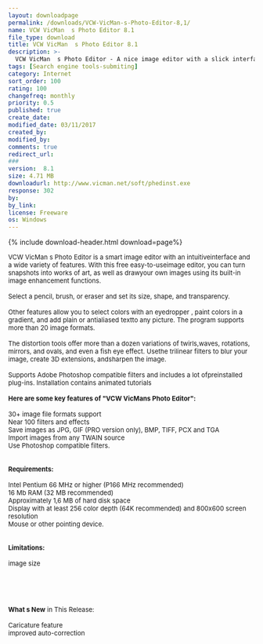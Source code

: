 ```yaml
---
layout: downloadpage
permalink: /downloads/VCW-VicMan-s-Photo-Editor-8,1/
name: VCW VicMan  s Photo Editor 8.1
file_type: download
title: VCW VicMan  s Photo Editor 8.1
description: >-
  VCW VicMan  s Photo Editor - A nice image editor with a slick interface and a lot of powerful features
tags: [Search engine tools-submiting]
category: Internet
sort_order: 100
rating: 100
changefreq: monthly
priority: 0.5
published: true
create_date: 
modified_date: 03/11/2017
created_by: 
modified_by: 
comments: true
redirect_url: 
### 
version:  8.1
size: 4.71 MB
downloadurl: http://www.vicman.net/soft/phedinst.exe
response: 302
by: 
by_link: 
license: Freeware
os: Windows
---
```


{% include download-header.html download=page%}

<p style="fix-download-text !important">
<p><font size="2">VCW VicMan s Photo Editor is a smart image editor with an intuitiveinterface and a wide variety of features. With this free easy-to-useimage editor, you can turn snapshots into works of art, as well as drawyour own images using its built-in image enhancement functions.<br />
<br />
Select a pencil, brush, or eraser and set its size, shape, and transparency. <br />
<br />
Other features allow you to select colors with an eyedropper , paint colors in a gradient, and add plain or antialiased textto any picture. The program supports more than 20 image formats. <br />
<br />
The distortion tools offer more than a dozen variations of twirls,waves, rotations, mirrors, and ovals, and even a fish eye effect. Usethe trilinear filters to blur your image, create 3D extensions, andsharpen the image. <br />
<br />
Supports Adobe Photoshop compatible filters and includes a lot ofpreinstalled plug-ins. Installation contains animated tutorials<br />
<br />
<span><strong>Here are some key features of "VCW VicMans Photo Editor":</strong></span><br />
<br />
30+ image file formats support <br />
Near 100 filters and effects <br />
Save images as JPG, GIF (PRO version only), BMP, TIFF, PCX and TGA <br />
Import images from any TWAIN source <br />
Use Photoshop compatible filters. <br />
<br />
<br />
<span><strong>Requirements:</strong></span><br />
<br />
Intel Pentium 66 MHz or higher (P166 MHz recommended) <br />
16 Mb RAM (32 MB recommended) <br />
Approximately 1,6 MB of hard disk space <br />
Display with at least 256 color depth (64K recommended) and 800x600 screen resolution <br />
Mouse or other pointing device. <br />
<br />
<br />
<span><strong>Limitations:</strong></span><br />
<br />
image size</font></p>
<!-- google_ad_section_end -->
<p><font size="2">&#160;</font></p>
<div class="celltext_big"><br />
<br />
<font size="2"><strong>What s New</strong> in This Release:<br />
<br />
Caricature feature<br />
improved auto-correction</font></div></p>
